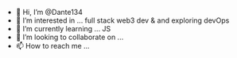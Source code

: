 - 👋 Hi, I’m @Dante134
- 👀 I’m interested in ... full stack web3 dev & and exploring devOps
- 🌱 I’m currently learning ... JS
- 💞️ I’m looking to collaborate on ...
- 📫 How to reach me ...

<!---
Dante134/Dante134 is a ✨ special ✨ repository because its `README.md` (this file) appears on your GitHub profile.
You can click the Preview link to take a look at your changes.
--->
